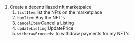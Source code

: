 1. Create a decentriliazed nft marketpalce
    1. `listItem`:list the NFts on the marketplace
    2. `buyItem`: Buy the NFT's
    3. `cancelItem`:Cancel a Listing
    4. `updateListing`:UpdatePrice
    5. `withdrawProceeds`: to withdraw payments for my NFT's
